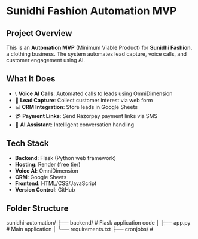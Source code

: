 # Sunidhi Fashion Automation MVP

## Project Overview
This is an **Automation MVP** (Minimum Viable Product) for **Sunidhi Fashion**, a clothing business. The system automates lead capture, voice calls, and customer engagement using AI.

## What It Does
- 📞 **Voice AI Calls**: Automated calls to leads using OmniDimension
- 💬 **Lead Capture**: Collect customer interest via web form
- 📊 **CRM Integration**: Store leads in Google Sheets
- 💳 **Payment Links**: Send Razorpay payment links via SMS
- 🤖 **AI Assistant**: Intelligent conversation handling

## Tech Stack
- **Backend**: Flask (Python web framework)
- **Hosting**: Render (free tier)
- **Voice AI**: OmniDimension
- **CRM**: Google Sheets
- **Frontend**: HTML/CSS/JavaScript
- **Version Control**: GitHub

## Folder Structure
sunidhi-automation/
├── backend/ # Flask application code
│ ├── app.py # Main application
│ └── requirements.txt
├── cronjobs/ #

